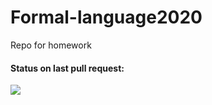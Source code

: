 # Formal-language2020
Repo for homework
#### Status on last pull request:<br>
<img src ="https://github.com/Glebuska/formal-language2020/workflows/Python%20application/badge.svg"><br>


